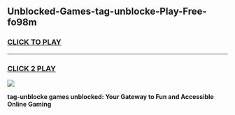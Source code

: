 
## Unblocked-Games-tag-unblocke-Play-Free-fo98m
<h3>
<a href="https://premium76.site?title=tag-unblocke&ref=12A">CLICK TO PLAY</a></h3>
<hr>

<h3>
<a href="https://premium76.site?title=tag-unblocke&ref=12A">CLICK 2 PLAY</a>
  
</h3>

<a href="https://premium76.site?title=tag-unblocke&ref=12A"><img src="https://clearcache.store/games.png"></a>


**tag-unblocke games unblocked: Your Gateway to Fun and Accessible Online Gaming**
